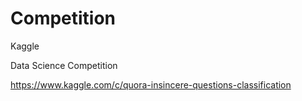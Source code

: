 # Competition

Kaggle

Data Science Competition

https://www.kaggle.com/c/quora-insincere-questions-classification
